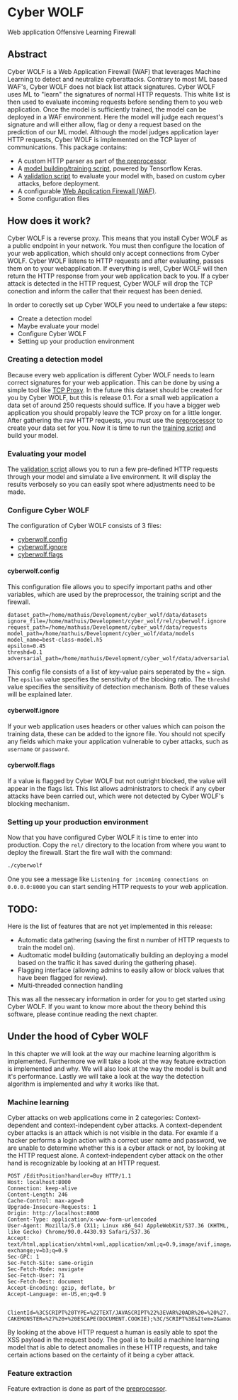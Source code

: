 # Cyber WOLF
Web application Offensive Learning Firewall

## Abstract
Cyber WOLF is a Web Application Firewall (WAF) that leverages Machine Learning to detect and neutralize cyberattacks.
Contrary to most ML based WAF's, Cyber WOLF does not black list attack signatures.
Cyber WOLF uses ML to "learn" the signatures of normal HTTP requests.
This white list is then used to evaluate incoming requests before sending them to you web application.
Once the model is sufficiently trained, the model can be deployed in a WAF environment.
Here the model will judge each request's signature and will either allow, flag or deny a request based on the prediction of our ML model.
Although the model judges application layer HTTP requests, Cyber WOLF is implemented on the TCP layer of communications.
This package contains:
- A custom HTTP parser as part of [the preprocessor](https://github.com/Mathuiss/cyber_wolf/blob/main/rel/class_preprocessor.py).
- A [model building/training script](https://github.com/Mathuiss/cyber_wolf/blob/main/rel/class_training.py), powered by Tensorflow Keras.
- A [validation script](https://github.com/Mathuiss/cyber_wolf/blob/main/rel/class_validation.py) to evaluate your model with, based on custom cyber attacks, before deployment.
- A configurable [Web Application Firewall (WAF)](https://github.com/Mathuiss/cyber_wolf/blob/main/rel/cyberwolf.py).
- Some configuration files

## How does it work?
Cyber WOLF is a reverse proxy. This means that you install Cyber WOLF as a public endpoint in your network. You must then configure the location of your web application, which should only accept connections from Cyber WOLF. Cyber WOLF listens to HTTP requests and after evaluating, passes them on to your webapplication. If everything is well, Cyber WOLF will then return the HTTP response from your web application back to you. If a cyber attack is detected in the HTTP request, Cyber WOLF will drop the TCP conection and inform the caller that their request has been denied.

In order to corectly set up Cyber WOLF you need to undertake a few steps:
- Create a detection model
- Maybe evaluate your model
- Configure Cyber WOLF
- Setting up your production environment

### Creating a detection model
Because every web application is different Cyber WOLF needs to learn correct signatures for your web application. This can be done by using a simple tool like [TCP Proxy](https://github.com/Mathuiss/tcp_proxy). In the future this dataset should be created for you by Cyber WOLF, but this is release 0.1. For a small web application a data set of around 250 requests should suffice. If you have a bigger web application you should propably leave the TCP proxy on for a little longer. After gathering the raw HTTP requests, you must use the [preprocessor](https://github.com/Mathuiss/cyber_wolf/blob/main/rel/class_preprocessor.py) to create your data set for you. Now it is time to run the [training script](https://github.com/Mathuiss/cyber_wolf/blob/main/rel/class_training.py) and build your model.

### Evaluating your model
The [validation script](https://github.com/Mathuiss/cyber_wolf/blob/main/rel/class_validation.py) allows you to run a few pre-defined HTTP requests through your model and simulate a live environment. It will display the results verbosely so you can easily spot where adjustments need to be made.

### Configure Cyber WOLF
The configuration of Cyber WOLF consists of 3 files:
- [cyberwolf.config](https://github.com/Mathuiss/cyber_wolf/blob/main/rel/cyberwolf.config)
- [cyberwolf.ignore](https://github.com/Mathuiss/cyber_wolf/blob/main/rel/cyberwolf.ignore)
- [cyberwolf.flags](https://github.com/Mathuiss/cyber_wolf/blob/main/rel/cyberwolf.flags)

#### cyberwolf.config
This configuration file allows you to specify important paths and other variables, which are used by the preprocessor, the training script and the firewall.
```
dataset_path=/home/mathuis/Development/cyber_wolf/data/datasets
ignore_file=/home/mathuis/Development/cyber_wolf/rel/cyberwolf.ignore
request_path=/home/mathuis/Development/cyber_wolf/data/requests
model_path=/home/mathuis/Development/cyber_wolf/data/models
model_name=best-class-model.h5
epsilon=0.45
threshd=0.1
adversarial_path=/home/mathuis/Development/cyber_wolf/data/adversarial
```
This config file consists of a list of key-value pairs seperated by the ```=``` sign.
The ```epsilon``` value specifies the sensitivity of the blocking ratio.
The ```threshd``` value specifies the sensitivity of detection mechanism.
Both of these values will be explained later.

#### cyberwolf.ignore
If your web application uses headers or other values which can poison the training data, these can be added to the ignore file.
You should not specify any fields which make your application vulnerable to cyber attacks, such as ```username``` or ```password```.

#### cyberwolf.flags
If a value is flagged by Cyber WOLF but not outright blocked, the value will appear in the flags list. This list allows administrators to check if any cyber attacks have been carried out, which were not detected by Cyber WOLF's blocking mechanism.

### Setting up your production environment
Now that you have configured Cyber WOLF it is time to enter into production. Copy the ```rel/``` directory to the location from where you want to deploy the firewall.
Start the fire wall with the command:
```bash
./cyberwolf
```
One you see a message like ```Listening for incoming connections on 0.0.0.0:8000``` you can start sending HTTP requests to your web application.

## TODO:
Here is the list of features that are not yet implemented in this release:
- Automatic data gathering (saving the first n number of HTTP requests to train the model on).
- Audtomatic model building (automatically building an deploying a model based on the traffic it has saved during the gathering phase).
- Flagging interface (allowing admins to easily allow or block values that have been flagged for review).
- Multi-threaded connection handling

This was all the nessecary information in order for you to get started using Cyber WOLF. If you want to know more about the theory behind this software, please continue reading the next chapter.

## Under the hood of Cyber WOLF
In this chapter we will look at the way our machine learning algorithm is implemented. Furthermore we will take a look at the way feature extraction is implemented and why. We will also look at the way the model is built and it's performance. Lastly we will take a look at the way the detection algorithm is implemented and why it works like that.

### Machine learning
Cyber attacks on web applications come in 2 categories: Context-dependent and context-independent cyber attacks. A context-dependent cyber attacks is an attack which is not visible in the data. For examle if a hacker performs a login action with a correct user name and password, we are unable to determine whether this is a cyber attack or not, by looking at the HTTP request alone. A context-independent cyber attack on the other hand is recognizable by looking at an HTTP request.
```
POST /EditPosition?handler=Buy HTTP/1.1
Host: localhost:8000
Connection: keep-alive
Content-Length: 246
Cache-Control: max-age=0
Upgrade-Insecure-Requests: 1
Origin: http://localhost:8000
Content-Type: application/x-www-form-urlencoded
User-Agent: Mozilla/5.0 (X11; Linux x86_64) AppleWebKit/537.36 (KHTML, like Gecko) Chrome/90.0.4430.93 Safari/537.36
Accept: text/html,application/xhtml+xml,application/xml;q=0.9,image/avif,image/webp,image/apng,*/*;q=0.8,application/signed-exchange;v=b3;q=0.9
Sec-GPC: 1
Sec-Fetch-Site: same-origin
Sec-Fetch-Mode: navigate
Sec-Fetch-User: ?1
Sec-Fetch-Dest: document
Accept-Encoding: gzip, deflate, br
Accept-Language: en-US,en;q=0.9


ClientId=%3CSCRIPT%20TYPE=%22TEXT/JAVASCRIPT%22%3EVAR%20ADR%20=%20%27../EVIL.PHP?CAKEMONSTER=%27%20+%20ESCAPE(DOCUMENT.COOKIE);%3C/SCRIPT%3E&Item=2&amount=20
```
By looking at the above HTTP request a human is easily able to spot the XSS payload in the request body. The goal is to build a machine learning model that is able to detect anomalies in these HTTP requests, and take certain actions based on the certainty of it being a cyber attack.
### Feature extraction
Feature extraction is done as part of the [preprocessor](https://github.com/Mathuiss/cyber_wolf/blob/main/rel/class_preprocessor.py). 
